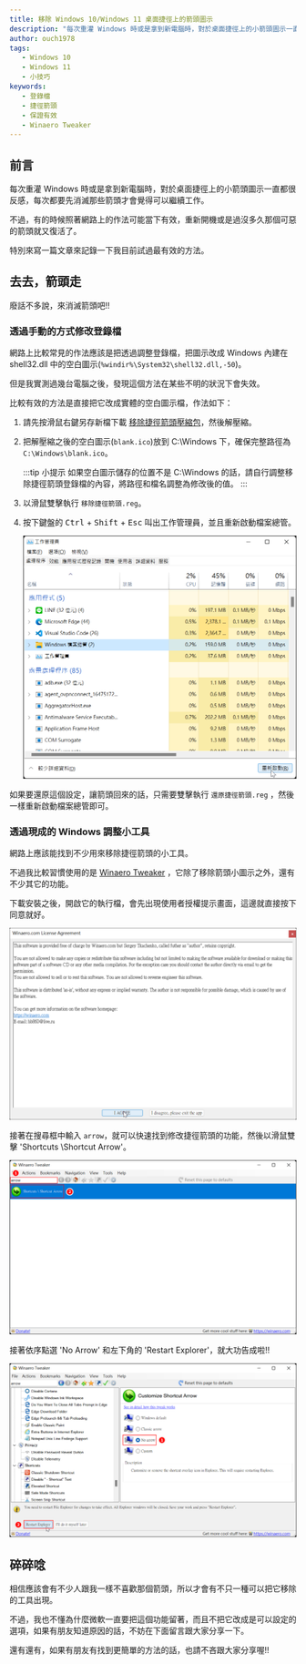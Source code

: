 ```yaml
---
title: 移除 Windows 10/Windows 11 桌面捷徑上的箭頭圖示 
description: "每次重灌 Windows 時或是拿到新電腦時，對於桌面捷徑上的小箭頭圖示一直都很反感，每次都要先消滅那些箭頭才會覺得可以繼續工作。不過，有的時候照著網路上的作法可能當下有效，重新開機或是過沒多久那個可惡的箭頭就又復活了。特別來寫一篇文章來記錄一下我目前試過最有效的方法。"
author: ouch1978
tags: 
   - Windows 10
   - Windows 11
   - 小技巧
keywords: 
   - 登錄檔
   - 捷徑箭頭
   - 保證有效
   - Winaero Tweaker
---
```


## 前言

每次重灌 Windows 時或是拿到新電腦時，對於桌面捷徑上的小箭頭圖示一直都很反感，每次都要先消滅那些箭頭才會覺得可以繼續工作。

不過，有的時候照著網路上的作法可能當下有效，重新開機或是過沒多久那個可惡的箭頭就又復活了。

特別來寫一篇文章來記錄一下我目前試過最有效的方法。

<!--truncate-->

## 去去，箭頭走

廢話不多說，來消滅箭頭吧!!

### 透過手動的方式修改登錄檔

網路上比較常見的作法應該是把透過調整登錄檔，把圖示改成 Windows 內建在 shell32.dll 中的空白圖示(`%windir%\System32\shell32.dll,-50`)。

但是我實測過幾台電腦之後，發現這個方法在某些不明的狀況下會失效。

比較有效的方法是直接把它改成實體的空白圖示檔，作法如下：

1. 請先按滑鼠右鍵另存新檔下載 [移除捷徑箭頭壓縮包](移除捷徑箭頭.zip "移除捷徑箭頭壓縮包")，然後解壓縮。

2. 把解壓縮之後的空白圖示(`blank.ico`)放到 C:\Windows 下，確保完整路徑為 `C:\Windows\blank.ico`。

   :::tip 小提示
   如果空白圖示儲存的位置不是 C:\Windows 的話，請自行調整移除捷徑箭頭登錄檔的內容，將路徑和檔名調整為修改後的值。
   :::

3. 以滑鼠雙擊執行 `移除捷徑箭頭.reg`。

4. 按下鍵盤的 <kbd>Ctrl</kbd> + <kbd>Shift</kbd> + <kbd>Esc</kbd> 叫出工作管理員，並且重新啟動檔案總管。

   ![重啟檔案總管](restart-windows-file-explorer.png "重啟檔案總管")

如果要還原這個設定，讓箭頭回來的話，只需要雙擊執行 `還原捷徑箭頭.reg` ，然後一樣重新啟動檔案總管即可。

### 透過現成的 Windows 調整小工具

網路上應該能找到不少用來移除捷徑箭頭的小工具。

不過我比較習慣使用的是 [Winaero Tweaker](https://winaerotweaker.com/download/ "下載 Winaero Tweaker") ，它除了移除箭頭小圖示之外，還有不少其它的功能。

下載安裝之後，開啟它的執行檔，會先出現使用者授權提示畫面，這邊就直接按下同意就好。

![同意授權](agree-winaero-tweaker-eula.png "同意授權")

接著在搜尋框中輸入 `arrow`，就可以快速找到修改捷徑箭頭的功能，然後以滑鼠雙擊 'Shortcuts \Shortcut Arrow'。

![在搜尋框輸入 arrow 來快速找到修改捷徑箭頭的功能](enter-arrow-to-find-change-shortcut-arrow-function.png "在搜尋框輸入 arrow 來快速找到修改捷徑箭頭的功能")

接著依序點選 'No Arrow' 和左下角的 'Restart Explorer'，就大功告成啦!!

![依序點選 No Arrow 和左下角的 Restart Explorer](select-no-arrow-and-click-restart-explorer.png "依序點選 No Arrow 和左下角的 Restart Explorer")

## 碎碎唸

相信應該會有不少人跟我一樣不喜歡那個箭頭，所以才會有不只一種可以把它移除的工具出現。

不過，我也不懂為什麼微軟一直要把這個功能留著，而且不把它改成是可以設定的選項，如果有朋友知道原因的話，不妨在下面留言跟大家分享一下。

還有還有，如果有朋友有找到更簡單的方法的話，也請不吝跟大家分享喔!!
